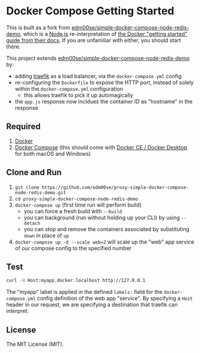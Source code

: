 # Docker Compose Getting Started

This is built as a fork from [edm00se/simple-docker-compose-node-redis-demo](https://github.com/edm00se/simple-docker-compose-node-redis-demo), which is a [Node.js](https://nodejs.org/) re-interpretation of [the Docker "getting started" guide from their docs](https://docs.docker.com/compose/gettingstarted/). If you are unfamiliar with either, you should start there.

This project extends [edm00se/simple-docker-compose-node-redis-demo](https://github.com/edm00se/simple-docker-compose-node-redis-demo) by:

- adding [traefik](https://docs.traefik.io/) as a load balancer, via the `docker-compose.yml` config
- re-configuring the `Dockerfile` to expose the HTTP port, instead of solely within the `docker-compose.yml` configuration
  - this allows traefik to pick it up automagically
- the `app.js` response now incldues the container ID as "hostname" in the response

## Required

1. [Docker](https://www.docker.com/)
2. [Docker Compose](https://docs.docker.com/compose/install/) (this should come with [Docker CE / Docker Desktop](https://store.docker.com/search?offering=community&type=edition) for both macOS and Windows)

## Clone and Run

1. `git clone https://github.com/edm00se/proxy-simple-docker-compose-node-redis-demo.git`
2. `cd proxy-simple-docker-compose-node-redis-demo`
3. `docker-compose up` (first time run will perform build)
    - you can force a fresh build with `--build`
    - you can background (run without holding up your CLI) by using `--detach`
    - you can stop and remove the containers associated by substituting `down` in place of `up`
4. `docker-compose up -d --scale web=2` will scale up the "web" app service of our compose config to the specified number

## Test

```sh
curl -H Host:myapp.docker.localhost http://127.0.0.1
```

The "myapp" label is applied in the defined `labels:` field for the `docker-compose.yml` config definition of the web app "service". By specifying a `Host` header in our request, we are specifying a destination that traefik can interpret.

## License

The MIT License (MIT).
